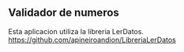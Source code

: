 ## Validador de numeros

Esta aplicacion utiliza la libreria LerDatos.
https://github.com/apineiroandion/LibreriaLerDatos